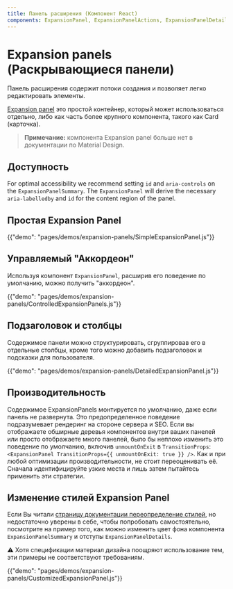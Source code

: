 ```yaml
---
title: Панель расширения (Компонент React)
components: ExpansionPanel, ExpansionPanelActions, ExpansionPanelDetails, ExpansionPanelSummary
---
```


# Expansion panels (Раскрывающиеся панели)

<p class="description">Панель расширения содержит потоки создания и позволяет легко редактировать элементы.</p>

[Expansion panel](https://material.io/archive/guidelines/components/expansion-panels.html) это простой контейнер, который может использоваться отдельно, либо как часть более крупного компонента, такого как Card (карточка).

> **Примечание:** компонента Expansion panel больше нет в документации по Material Design.

## Доступность

For optimal accessibility we recommend setting `id` and `aria-controls` on the `ExpansionPanelSummary`. The `ExpansionPanel` will derive the necessary `aria-labelledby` and `id` for the content region of the panel.

## Простая Expansion Panel

{{"demo": "pages/demos/expansion-panels/SimpleExpansionPanel.js"}}

## Управляемый "Аккордеон"

Используя компонент `ExpansionPanel`, расширив его поведение по умолчанию, можно получить "аккордеон".

{{"demo": "pages/demos/expansion-panels/ControlledExpansionPanels.js"}}

## Подзаголовок и столбцы

Содержимое панели можно структурировать, сгруппировав его в отдельные столбцы, кроме того можно добавить подзаголовок и подсказки для пользователя.

{{"demo": "pages/demos/expansion-panels/DetailedExpansionPanel.js"}}

## Производительность

Содержимое ExpansionPanels монтируется по умолчанию, даже если панель не развернута. Это предопределенное поведение подразумевает рендеринг на стороне сервера и SEO. Если вы отображаете обширные деревья компонентов внутри ваших панелей или просто отображаете много панелей, было бы неплохо изменить это поведение по умолчанию, включив `unmountOnExit` в `TransitionProps`: `<ExpansionPanel TransitionProps={{ unmountOnExit: true }} />`. Как и при любой оптимизации производительности, не стоит переоценивать её. Сначала идентифицируйте узкие места и лишь затем пытайтесь применить эти стратегии.

## Изменение стилей Expansion Panel

Если Вы читали [страницу документации переопределение стилей](/customization/overrides/), но недостаточно уверены в себе, чтобы попробовать самостоятельно, посмотрите на пример того, как можно изменить цвет фона компонента `ExpansionPanelSummary` и отступы `ExpansionPanelDetails`.

⚠️ Хотя спецификации материал дизайна поощряют использование тем, эти примеры не соответствуют требованиям.

{{"demo": "pages/demos/expansion-panels/CustomizedExpansionPanel.js"}}